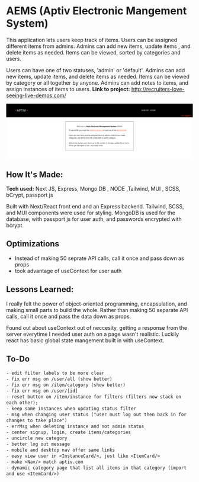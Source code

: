 # AEMS (Aptiv Electronic Mangement System)

This application lets users keep track of items. Users can be assigned different items from admins. Admins can add new items, update items , and delete items as needed. Items can be viewed, sorted by categories and users.

Users can have one of two statuses, 'admin' or 'default'. Admins can add new items, update items, and delete items as needed. Items can be viewed by category or all together by anyone. Admins can add notes to items, and assign instances of items to users.
**Link to project:** http://recruiters-love-seeing-live-demos.com/

![alt tag](/aptiv.png)

## How It's Made:

**Tech used:** Next JS, Express, Mongo DB , NODE ,Tailwind, MUI , SCSS, bCrypt, passport js

Built with Next/React front end and an Express backend. Tailwind, SCSS, and MUI components were used for styling. MongoDB is used for the database, with passport js for user auth, and passwords encrypted with bcrypt.

## Optimizations

- Instead of making 50 seprate API calls, call it once and pass down as props
- took advantage of useContext for user auth

## Lessons Learned:

I really felt the power of object-oriented programming, encapsulation, and making small parts to build the whole. Rather than making 50 separate API calls, call it once and pass the data down as props.

Found out about useContext out of neccesity, getting a response from the server everytime I needed user auth on a page wasn't realistic. Luckily react has basic global state mangement built in with useContext.

## To-Do

    - edit filter labels to be more clear
    - fix err msg on /user/all (show better)
    - fix err msg on /item/category (show better)
    - fix err msg on /user/[id]
    - reset button on /item/instance for filters (filters now stack on each other);
    - keep same instances when updating status filter
    - msg when changing user status ("user must log out then back in for changes to take place")
    - errMsg when deleting instance and not admin status
    - center signup, login, create items/categories
    - uncircle new category
    - better log out message
    - mobile and desktop nav offer same links
    - easy view user in <InstanceCard/>, just like <ItemCard/>
    - make <Nav/> match aptiv.com
    - dynamic category page that list all items in that category (import and use <ItemCard/>)
